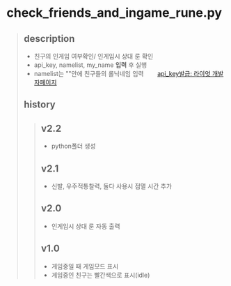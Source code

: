# check_friends_and_ingame_rune.py  

> ## description  
> * 친구의 인게임 여부확인/ 인게임시 상대 룬 확인  
> * api_key, namelist, my_name **입력** 후 실행  
> * namelist는 ""안에 친구들의 롤닉네임 입력&nbsp;&nbsp;&nbsp;&nbsp;&nbsp;&nbsp;&nbsp;&nbsp;[api_key발급: 라이엇 개발자페이지](https://developer.riotgames.com/)  
> ## history
>> ## v2.2  
>> - python폴더 생성
>> ## v2.1
>> - 신발, 우주적통찰력, 둘다 사용시 점멸 시간 추가  
>> ## v2.0  
>> - 인게임시 상대 룬 자동 출력  
>> ## v1.0 
>> - 게임중일 때 게임모드 표시  
>> - 게임중인 친구는 빨간색으로 표시(idle)

